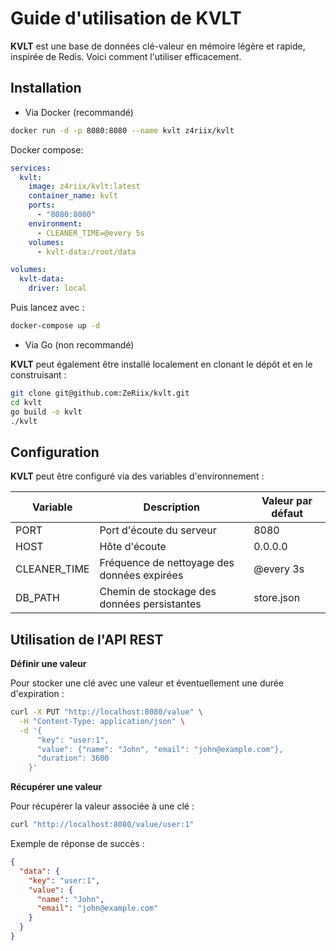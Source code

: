 # Guide d'utilisation de KVLT

**KVLT** est une base de données clé-valeur en mémoire légère et rapide, inspirée de Redis. Voici comment l'utiliser efficacement.

## Installation

- Via Docker (recommandé)

```bash
docker run -d -p 8080:8080 --name kvlt z4riix/kvlt
```

Docker compose:

```yaml
services:
  kvlt:
    image: z4riix/kvlt:latest
    container_name: kvlt
    ports:
      - "8080:8080"
    environment:
      - CLEANER_TIME=@every 5s
    volumes:
      - kvlt-data:/root/data

volumes:
  kvlt-data:
    driver: local
```

Puis lancez avec :

```bash
docker-compose up -d
```

- Via Go (non recommandé)

**KVLT** peut également être installé localement en clonant le dépôt et en le construisant :

```bash
git clone git@github.com:ZeRiix/kvlt.git
cd kvlt
go build -o kvlt
./kvlt
```

## Configuration

**KVLT** peut être configuré via des variables d'environnement :

| Variable     | Description	                             | Valeur par défaut |
|--------------|---------------------------------------------|-------------------|
| PORT         | Port d'écoute du serveur                    | 8080              |
| HOST         | Hôte d'écoute                               | 0.0.0.0           |
| CLEANER_TIME | Fréquence de nettoyage des données expirées | @every 3s         |
| DB_PATH      | Chemin de stockage des données persistantes | store.json        |

## Utilisation de l'API REST

**Définir une valeur**

Pour stocker une clé avec une valeur et éventuellement une durée d'expiration :

```bash
curl -X PUT "http://localhost:8080/value" \
  -H "Content-Type: application/json" \
  -d '{
      "key": "user:1", 
      "value": {"name": "John", "email": "john@example.com"}, 
      "duration": 3600
    }'
```

**Récupérer une valeur**

Pour récupérer la valeur associée à une clé :

```bash
curl "http://localhost:8080/value/user:1"
```

Exemple de réponse de succès :

```json
{
  "data": {
    "key": "user:1",
    "value": {
      "name": "John",
      "email": "john@example.com"
    }
  }
}
```
